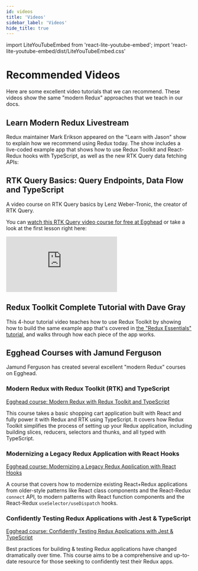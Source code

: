 ```yaml
---
id: videos
title: 'Videos'
sidebar_label: 'Videos'
hide_title: true
---
```


import LiteYouTubeEmbed from 'react-lite-youtube-embed';
import 'react-lite-youtube-embed/dist/LiteYouTubeEmbed.css'

# Recommended Videos

Here are some excellent video tutorials that we can recommend. These videos show the same "modern Redux" approaches that we teach in our docs.

## Learn Modern Redux Livestream

Redux maintainer Mark Erikson appeared on the "Learn with Jason" show to explain how we recommend using Redux today. The show includes a live-coded example app that shows how to use Redux Toolkit and React-Redux hooks with TypeScript, as well as the new RTK Query data fetching APIs:

<LiteYouTubeEmbed
    id="9zySeP5vH9c"
    title="Learn Modern Redux - Redux Toolkit, React-Redux Hooks, and RTK Query"
/>

## RTK Query Basics: Query Endpoints, Data Flow and TypeScript

A video course on RTK Query basics by Lenz Weber-Tronic, the creator of RTK Query.

You can [watch this RTK Query video course for free at Egghead](https://egghead.io/courses/rtk-query-basics-query-endpoints-data-flow-and-typescript-57ea3c43?af=7pnhj6) or take a look at the first lesson right here:

<div style={{position:"relative",paddingTop:"56.25%"}}>
  <iframe 
    src="https://app.egghead.io/lessons/redux-course-introduction-and-application-walk-through-for-rtk-query-basics/embed?af=7pnhj6" 
    title="RTK Query Video course at Egghead: Course Introduction and Application Walk through for RTK Query Basics"
    frameborder="0" 
    allowfullscreen
    style={{position:"absolute",top:0,left:0,width:"100%",height:"100%"}}
  ></iframe>
</div>

## Redux Toolkit Complete Tutorial with Dave Gray

This 4-hour tutorial video teaches how to use Redux Toolkit by showing how to build the same example app that's covered in [the "Redux Essentials" tutorial](./essentials/part-1-overview-concepts.md), and walks through how each piece of the app works.

<LiteYouTubeEmbed
    id="NqzdVN2tyvQ"
    title="Dave Gray - Redux Toolkit Complete Tutorial"
/>

## Egghead Courses with Jamund Ferguson

Jamund Ferguson has created several excellent "modern Redux" courses on Egghead.

### Modern Redux with Redux Toolkit (RTK) and TypeScript

[Egghead course: Modern Redux with Redux Toolkit and TypeScript](https://app.egghead.io/lessons/react-intro-to-modern-redux-with-rtk-and-typescript?pl=modern-redux-with-redux-toolkit-rtk-and-typescript-64f243c8&af=7pnhj6)

This course takes a basic shopping cart application built with React and fully power it with Redux and RTK using TypeScript. It covers how Redux Toolkit simplifies the process of setting up your Redux application, including building slices, reducers, selectors and thunks, and all typed with TypeScript.

### Modernizing a Legacy Redux Application with React Hooks

[Egghead course: Modernizing a Legacy Redux Application with React Hooks](https://app.egghead.io/lessons/react-setup-the-currency-conversion-calculator?pl=modernizing-a-legacy-redux-application-with-react-hooks-c528&af=7pnhj6)

A course that covers how to modernize existing React+Redux applications from older-style patterns like React class components and the React-Redux `connect` API, to modern patterns with React function components and the React-Redux `useSelector/useDispatch` hooks.

### Confidently Testing Redux Applications with Jest & TypeScript

[Egghead course: Confidently Testing Redux Applications with Jest & TypeScript](https://app.egghead.io/lessons/jest-intro-to-confidently-testing-redux-applications-with-jest-typescript?pl=confidently-testing-redux-applications-with-jest-typescript-16e17d9b&af=7pnhj6)

Best practices for building & testing Redux applications have changed dramatically over time. This course aims to be a comprehensive and up-to-date resource for those seeking to confidently test their Redux apps.
